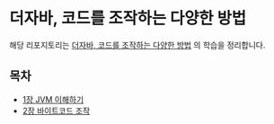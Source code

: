 # 더자바, 코드를 조작하는 다양한 방법

해당 리포지토리는 [더자바, 코드를 조작하는 다양한 방법](https://www.inflearn.com/course/the-java-code-manipulation/dashboard) 의 학습을 정리합니다.

## 목차
- [1장 JVM 이해하기](./chapter_1)
- [2장 바이트코드 조작](./chapter_2)